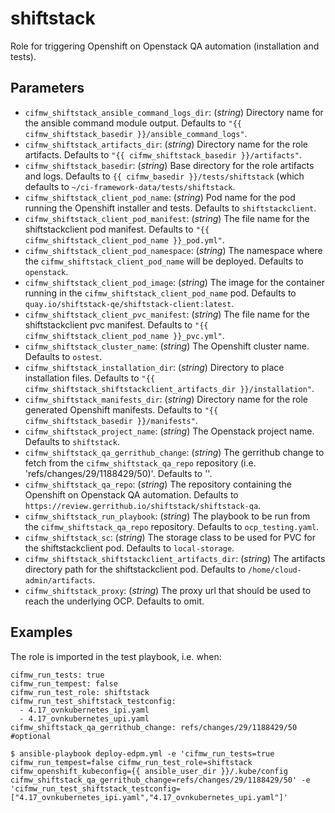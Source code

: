 # shiftstack
Role for triggering Openshift on Openstack QA automation (installation and tests).

## Parameters
* `cifmw_shiftstack_ansible_command_logs_dir`: (*string*) Directory name for the ansible command module output. Defaults to `"{{ cifmw_shiftstack_basedir }}/ansible_command_logs"`.
* `cifmw_shiftstack_artifacts_dir`: (*string*) Directory name for the role artifacts. Defaults to `"{{ cifmw_shiftstack_basedir }}/artifacts"`.
* `cifmw_shiftstack_basedir`: (*string*) Base directory for the role artifacts and logs. Defaults to `{{ cifmw_basedir }}/tests/shiftstack` (which defaults to `~/ci-framework-data/tests/shiftstack`.
* `cifmw_shiftstack_client_pod_name`: (*string*) Pod name for the pod running the Openshift installer and tests. Defaults to `shiftstackclient`.
* `cifmw_shiftstack_client_pod_manifest`: (*string*) The file name for the shiftstackclient pod manifest. Defaults to `"{{ cifmw_shiftstack_client_pod_name }}_pod.yml"`.
* `cifmw_shiftstack_client_pod_namespace`: (*string*) The namespace where the `cifmw_shiftstack_client_pod_name` will be deployed. Defaults to `openstack`.
* `cifmw_shiftstack_client_pod_image`: (*string*) The image for the container running in the `cifmw_shiftstack_client_pod_name` pod. Defaults to `quay.io/shiftstack-qe/shiftstack-client:latest`.
* `cifmw_shiftstack_client_pvc_manifest`: (*string*) The file name for the shiftstackclient pvc manifest. Defaults to `"{{ cifmw_shiftstack_client_pod_name }}_pvc.yml"`.
* `cifmw_shiftstack_cluster_name`: (*string*) The Openshift cluster name. Defaults to `ostest`.
* `cifmw_shiftstack_installation_dir`: (*string*) Directory to place installation files. Defaults to `"{{ cifmw_shiftstack_shiftstackclient_artifacts_dir }}/installation"`.
* `cifmw_shiftstack_manifests_dir`: (*string*) Directory name for the role generated Openshift manifests. Defaults to `"{{ cifmw_shiftstack_basedir }}/manifests"`.
* `cifmw_shiftstack_project_name`: (*string*) The Openstack project name. Defaults to `shiftstack`.
* `cifmw_shiftstack_qa_gerrithub_change`: (*string*) The gerrithub change to fetch from the `cifmw_shiftstack_qa_repo` repository (i.e. 'refs/changes/29/1188429/50)'. Defaults to ''.
* `cifmw_shiftstack_qa_repo`: (*string*) The repository containing the Openshift on Openstack QA automation. Defaults to `https://review.gerrithub.io/shiftstack/shiftstack-qa`.
* `cifmw_shiftstack_run_playbook`: (*string*) The playbook to be run from the `cifmw_shiftstack_qa_repo` repository. Defaults to `ocp_testing.yaml`.
* `cifmw_shiftstack_sc`: (*string*) The storage class to be used for PVC for the shiftstackclient pod. Defaults to `local-storage`.
* `cifmw_shiftstack_shiftstackclient_artifacts_dir`: (*string*) The artifacts directory path for the shiftstackclient pod. Defaults to `/home/cloud-admin/artifacts`.
* `cifmw_shiftstack_proxy`: (*string*) The proxy url that should be used to reach the underlying OCP. Defaults to omit.

## Examples
The role is imported in the test playbook, i.e. when:
```
cifmw_run_tests: true
cifmw_run_tempest: false
cifmw_run_test_role: shiftstack
cifmw_run_test_shiftstack_testconfig:
  - 4.17_ovnkubernetes_ipi.yaml
  - 4.17_ovnkubernetes_upi.yaml
cifmw_shiftstack_qa_gerrithub_change: refs/changes/29/1188429/50 #optional

$ ansible-playbook deploy-edpm.yml -e 'cifmw_run_tests=true cifmw_run_tempest=false cifmw_run_test_role=shiftstack cifmw_openshift_kubeconfig={{ ansible_user_dir }}/.kube/config cifmw_shiftstack_qa_gerrithub_change=refs/changes/29/1188429/50' -e 'cifmw_run_test_shiftstack_testconfig=["4.17_ovnkubernetes_ipi.yaml","4.17_ovnkubernetes_upi.yaml"]'
```
